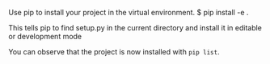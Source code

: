 Use pip to install your project in the virtual environment.
$ pip install -e .

This tells pip to find setup.py in the current directory and install it in editable or development mode

You can observe that the project is now installed with `pip list`.